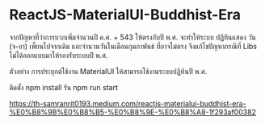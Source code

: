 # ReactJS-MaterialUI-Buddhist-Era
จากปัญหาที่ว่าการบวกเพิ่มจำนวนปี ค.ศ. + 543 ให้ตรงกับปี พ.ศ. จะทำให้ระบบ ปฏิทินแสดง วัน (จ-อา) เพี้ยนไปจากเดิม และจำนวนวันในเดือนกุมภาพันธ์ ที่อาจไม่ตรง
จึงแก้ไขปัญหากรณีที่ Libs ไม่ได้ออกแบบมาให้รองรับระบบปี พ.ศ.

ตัวอย่าง การประยุกต์ใช้งาน MaterialUI ให้สามารถใช้งานระบบปฏิทินปี พ.ศ.

ติดตั้ง npm install
รัน npm run start

https://th-samranrit0193.medium.com/reactjs-materialui-buddhist-era-%E0%B8%9B%E0%B8%B5-%E0%B8%9E-%E0%B8%A8-1f293af00382
